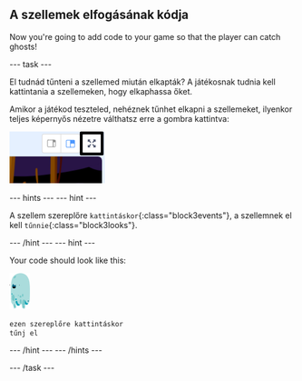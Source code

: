 ## A szellemek elfogásának kódja

Now you're going to add code to your game so that the player can catch ghosts!

\--- task \---

El tudnád tűnteni a szellemed miután elkapták? A játékosnak tudnia kell kattintania a szellemeken, hogy elkaphassa őket.

Amikor a játékod teszteled, nehéznek tűnhet elkapni a szellemeket, ilyenkor teljes képernyős nézetre válthatsz erre a gombra kattintva:

![képernyőkép](images/ghost-fullscreen-annotated.png)

\--- hints \--- \--- hint \---

A szellem szereplőre `kattintáskor`{:class="block3events"}, a szellemnek el kell `tűnnie`{:class="block3looks"}.

\--- /hint \--- \--- hint \---

Your code should look like this:

![szellem-szereplő](images/ghost-sprite.png)

```blocks3
ezen szereplőre kattintáskor
tűnj el
```

\--- /hint \--- \--- /hints \---

\--- /task \---